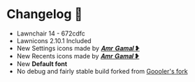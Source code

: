 # Changelog 🎉

- Lawnchair 14 - 672cdfc
- Lawnicons 2.10.1 Included
- New Settings icons made by [𝑨𝒎𝒓 𝑮𝒂𝒎𝒂𝒍 ❥](https://t.me/AMRGAMAL1)
- New Recents icons made by [𝑨𝒎𝒓 𝑮𝒂𝒎𝒂𝒍 ❥](https://t.me/AMRGAMAL1)
- New **Default font**
- No debug and fairly stable build forked from [Goooler's fork](https://github.com/Goooler/LawnchairRelease)